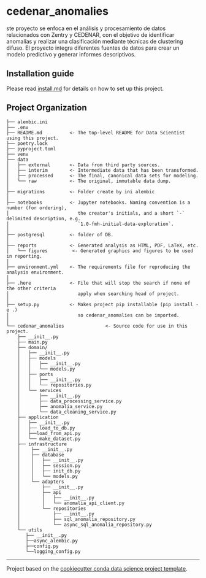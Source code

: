# cedenar_anomalies

ste proyecto se enfoca en el análisis y procesamiento de datos relacionados con Zentry y CEDENAR, con el objetivo de identificar anomalías y realizar una clasificación mediante técnicas de clustering difuso. El proyecto integra diferentes fuentes de datos para crear un modelo predictivo y generar informes descriptivos.
  
## Installation guide

Please read [install.md](install.md) for details on how to set up this project.

## Project Organization

    ├── alembic.ini
    ├── .env          
    ├── README.md          <- The top-level README for Data Scientist using this project.
    ├── poetry.lock
    ├── pyproject.toml
    ├── venv
    ├── data
    │   ├── external       <- Data from third party sources.
    │   ├── interim        <- Intermediate data that has been transformed.
    │   ├── processed      <- The final, canonical data sets for modeling.
    │   └── raw            <- The original, immutable data dump.
    │
    ├── migrations         <- Folder create by ini alembic
    │
    ├── notebooks          <- Jupyter notebooks. Naming convention is a number (for ordering),
    │                         the creator's initials, and a short `-` delimited description, e.g.
    │                         `1.0-fmh-initial-data-exploration`.
    │
    ├── postgresql         <- folder of DB.
    │
    ├── reports            <- Generated analysis as HTML, PDF, LaTeX, etc.
    │   └── figures         <- Generated graphics and figures to be used in reporting.
    │
    ├── environment.yml    <- The requirements file for reproducing the analysis environment.
    │
    ├── .here              <- File that will stop the search if none of the other criteria
    │                         apply when searching head of project.
    │
    ├── setup.py           <- Makes project pip installable (pip install -e .)
    │                         so cedenar_anomalies can be imported.
    │
    └── cedenar_anomalies               <- Source code for use in this project.
        ├── __init__.py
        ├── main.py
        ├── domain/
        │   ├── __init__.py
        │   ├── models
        │   │   ├── __init__.py
        │   │   └── models.py
        │   ├── ports
        │   │   ├── __init__.py
        │   │   └── repositories.py
        │   └── services
        │       ├── __init__.py
        │       ├── data_processing_service.py
        │       ├── anomalia_service.py
        │       └── data_cleaning_service.py
        ├── application
        │   ├── __init__.py
        │   ├── load_to_db.py
        │   ├──load_from_api.py
        │   └── make_dataset.py
        ├── infrastructure
        │    ├── __init__.py
        │    ├── database
        │    │   ├── __init__.py
        │    │   ├── session.py
        │    │   ├── init_db.py
        │    │   └── models.py
        │    └── adapters
        │        ├── __init__.py
        │        ├── api
        │        │   ├── __init__.py
        │        │   └── anomalia_api_client.py
        │        └── repositories
        │            ├── __init__.py
        │            ├── sql_anomalia_repository.py
        │            └── async_sql_anomalia_repository.py
        └── utils
           ├── __init__.py
           ├──async_alembic.py
           ├──config.py
           └──logging_config.py


---
Project based on the [cookiecutter conda data science project template](https://github.com/frandak2/cookiecutter-personal).